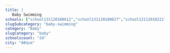 ```yaml
---
title: |
   Baby Swimming
schools: ["school131120180612","school131120180627","school121120182217","school131120180656","school011220180808","school281120181646","school281120181758","school011220180920","school281120181812","school281120181827","school281120181856","school011220180724","school011220180739","school011220180753","school011220180905","school011220181046","school011220180934","school011220180948","school011220181100","school011220181017","school011220181032","school121120182203","school011220181144","school011220181158"]
slugSubcategory: "baby-swimming"
category: "Baby"
slugCategory: "baby"
schoolscount: "24"
city: "Αθήνα"
---
```


